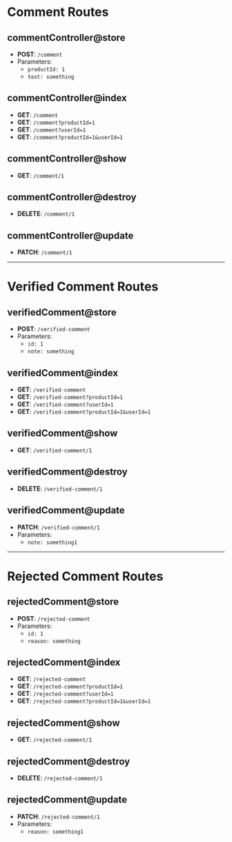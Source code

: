 # Comment Routes

## commentController@store
- **POST**: `/comment`
- Parameters:
  - `productId: 1`
  - `text: something`

## commentController@index
- **GET**: `/comment`
- **GET**: `/comment?productId=1`
- **GET**: `/comment?userId=1`
- **GET**: `/comment?productId=1&userId=1`

## commentController@show
- **GET**: `/comment/1`

## commentController@destroy
- **DELETE**: `/comment/1`

## commentController@update
- **PATCH**: `/comment/1`

---

# Verified Comment Routes

## verifiedComment@store
- **POST**: `/verified-comment`
- Parameters:
  - `id: 1`
  - `note: something`

## verifiedComment@index
- **GET**: `/verified-comment`
- **GET**: `/verified-comment?productId=1`
- **GET**: `/verified-comment?userId=1`
- **GET**: `/verified-comment?productId=1&userId=1`

## verifiedComment@show
- **GET**: `/verified-comment/1`

## verifiedComment@destroy
- **DELETE**: `/verified-comment/1`

## verifiedComment@update
- **PATCH**: `/verified-comment/1`
- Parameters:
  - `note: something1`

---

# Rejected Comment Routes

## rejectedComment@store
- **POST**: `/rejected-comment`
- Parameters:
  - `id: 1`
  - `reason: something`

## rejectedComment@index
- **GET**: `/rejected-comment`
- **GET**: `/rejected-comment?productId=1`
- **GET**: `/rejected-comment?userId=1`
- **GET**: `/rejected-comment?productId=1&userId=1`

## rejectedComment@show
- **GET**: `/rejected-comment/1`

## rejectedComment@destroy
- **DELETE**: `/rejected-comment/1`

## rejectedComment@update
- **PATCH**: `/rejected-comment/1`
- Parameters:
  - `reason: something1`
